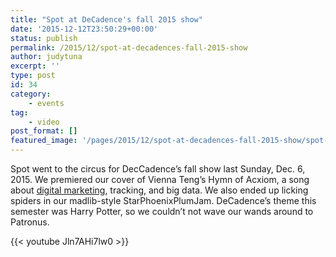 ```yaml
---
title: "Spot at DeCadence's fall 2015 show"
date: '2015-12-12T23:50:29+00:00'
status: publish
permalink: /2015/12/spot-at-decadences-fall-2015-show
author: judytuna
excerpt: ''
type: post
id: 34
category:
    - events
tag:
    - video
post_format: []
featured_image: '/pages/2015/12/spot-at-decadences-fall-2015-show/spot-hymn.webp'
---
```

Spot went to the circus for DecCadence’s fall show last Sunday, Dec. 6, 2015. We premiered our cover of Vienna Teng’s Hymn of Acxiom, a song about [digital marketing](http://www.tomsguide.com/us/vienna-teng-hymn-of-acxiom,news-17663.html), tracking, and big data. We also ended up licking spiders in our madlib-style StarPhoenixPlumJam. DeCadence’s theme this semester was Harry Potter, so we couldn’t not wave our wands around to Patronus.

{{< youtube Jln7AHi7lw0 >}}